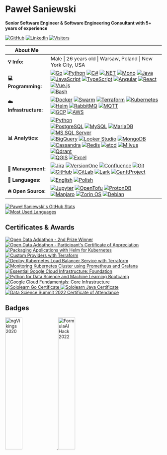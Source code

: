 # Paweł Saniewski

**Senior Software Engineer & Software Engineering Consultant with 5+ years of experience**

[![GitHub][101]][1]
[![LinkedIn][102]][2]
[![Visitors][103]][3]

|About Me||
|-|-|
|**:bulb: Info:**|Male \| 26 years old \| Warsaw, Poland \| New York City, USA|
|**:computer: Programming:**|[![Go][127]][27] [![Python][113]][13] [![C#][104]][4] [![.NET][105]][5] [![Mono][106]][6] [![Java][112]][12]<br>[![JavaScript][109]][9] [![TypeScript][110]][10] [![Angular][107]][7] [![React][131]][31] [![Vue.js][108]][8]<br>[![Bash][111]][11]|
|**:cloud: Infrastructure:**|[![Docker][135]][35] [![Swarm][136]][36] [![Terraform][137]][37] [![Kubernetes][138]][38] [![Helm][139]][39] [![RabbitMQ][140]][40] [![MQTT][141]][41]<br>[![GCP][132]][32] [![AWS][133]][33]|
|**:bar_chart: Analytics:**|[![Python][113]][13]<br>[![PostgreSQL][129]][29] [![MySQL][114]][14] [![MariaDB][142]][42] [![MS SQL Server][115]][15]<br>[![BigQuery][143]][43] [![Looker Studio][144]][44] [![MongoDB][130]][30] [![Cassandra][145]][45] [![Redis][146]][46] [![etcd][147]][47] [![Milvus][148]][48] [![Qdrant][149]][49]<br>[![QGIS][134]][34] [![Excel][116]][16]|
|**:notebook: Management:**|[![Jira][117]][17] [![VersionOne][150]][50] [![Confluence][118]][18] [![Git][119]][19] [![GitHub][151]][51] [![GitLab][152]][52] [![Lark][153]][53] [![GanttProject][120]][20]|
|**:thought_balloon: Languages:**|[![English][121]][21] [![Polish][122]][22]|
|**:fire: Open Source:**|[![Jupyter][128]][28] [![OpenTofu][154]][54] [![ProtonDB][125]][25]<br>[![Manjaro][126]][26] [![Zorin OS][123]][23] [![Debian][124]][24]|

<a href="https://github.com/Saniewski/Saniewski">
  <img alt="Paweł Saniewski's GitHub Stats" src="https://github-readme-stats.vercel.app/api?username=Saniewski&show_icons=true&hide=issues"/>
</a>
<br>
<a href="https://github.com/Saniewski/Saniewski">
  <img alt="Most Used Languages" src="https://github-readme-stats.vercel.app/api/top-langs/?username=Saniewski&layout=compact&hide=jupyter%20notebook&langs_count=6"/>
</a>

<br>

## Certificates & Awards

<a href="https://addathon.adda.gov.ae">
  <img alt="Open Data Addathon - 2nd Prize Winner" src="https://github.com/Saniewski/Saniewski/blob/master/assets/Certificate_Open_Data_Addathon.png">
</a>
<a href="https://addathon.adda.gov.ae">
  <img alt="Open Data Addathon - Participant's Certificate of Appreciation" src="https://github.com/Saniewski/Saniewski/blob/master/assets/Open-Data-Addathon-Participant.png">
</a>
<a href="https://app.pluralsight.com/achievements/share/c2162afa-cd5a-4b8e-bf28-dc4ea53c6c66">
  <img alt="Packaging Applications with Helm for Kubernetes" src="https://github.com/Saniewski/Saniewski/blob/master/assets/Packaging-Applications-with-Helm-for-Kubernetes.png">
</a>
<a href="https://coursera.org/verify/LFLHBXHE7B3T">
  <img alt="Custom Providers with Terraform" src="https://github.com/Saniewski/Saniewski/blob/master/assets/Custom-Providers-with-Terraform.png">
</a>
<a href="https://coursera.org/verify/WBRXJT2EVEDV">
  <img alt="Deploy Kubernetes Load Balancer Service with Terraform" src="https://github.com/Saniewski/Saniewski/blob/master/assets/Deploy-Kubernetes-Load-Balancer-Service-with-Terraform.png">
</a>
<a href="https://coursera.org/verify/YZ8KFB3YLVMB">
  <img alt="Monitoring Kubernetes Cluster using Prometheus and Grafana" src="https://github.com/Saniewski/Saniewski/blob/master/assets/Monitoring-Kubernetes-Cluster-using-Prometheus-and-Grafana.png">
</a>
<a href="https://coursera.org/verify/E9YTUMKJ83HS">
  <img alt="Essential Google Cloud Infrastructure: Foundation" src="https://github.com/Saniewski/Saniewski/blob/master/assets/Essential-Google-Cloud-Infrastructure_Foundation.png">
</a>
<a href="http://ude.my/UC-00d2c6f9-584a-45e1-b3e2-d5b27bbc12c0">
  <img alt="Python for Data Science and Machine Learning Bootcamp" src="https://github.com/Saniewski/Saniewski/blob/master/assets/Python-for-Data-Science-and-Machine-Learning-Bootcamp_UC.jpg">
</a>
<a href="https://coursera.org/verify/C9QWPZMG3MHD">
  <img alt="Google Cloud Fundamentals: Core Infrastructure" src="https://github.com/Saniewski/Saniewski/blob/master/assets/Google-Cloud-Fundamentals_Core-Infrastructure.png">
</a>
<a href="https://www.sololearn.com/certificates/course/en/6226978/1164/landscape/png">
  <img alt="Sololearn Go Certificate" src="https://github.com/Saniewski/Saniewski/blob/master/assets/Sololearn-go-certificate.png">
</a>
<a href="https://www.sololearn.com/Certificate/1068-6226978/jpg/">
  <img alt="Sololearn Java Certificate" src="https://github.com/Saniewski/Saniewski/blob/master/assets/Sololearn-java-certificate.png">
</a>
<a href="https://dssconf.pl">
  <img alt="Data Science Summit 2022 Certificate of Attendance" src="https://github.com/Saniewski/Saniewski/blob/master/assets/DSS-certificate-2022.png">
</a>

## Badges

<a href="https://www.ngvikings.org">
  <img alt="ngVikings 2020" src="https://github.com/Saniewski/Saniewski/blob/master/assets/ngVikings-2020.jpg" style="width: 33%;">
</a>
<a href="https://www.formulaaihack.com">
  <img alt="FormulaAI Hack 2022" src="https://github.com/Saniewski/Saniewski/blob/master/assets/FormulaAI-Hack-2022.png" style="width: 33%;">
</a>

[1]: https://github.com/Saniewski/Saniewski
[2]: https://www.linkedin.com/in/pawelsaniewski
[3]: https://github.com/Saniewski/Saniewski
[4]: https://dotnet.microsoft.com
[5]: https://dotnet.microsoft.com
[6]: https://www.mono-project.com
[7]: https://angular.io
[8]: https://vuejs.org
[9]: https://developer.mozilla.org/en-US/docs/Web/JavaScript
[10]: https://www.typescriptlang.org
[11]: https://www.gnu.org/software/bash
[12]: https://www.java.com
[13]: https://www.python.org
[14]: https://www.mysql.com
[15]: https://www.microsoft.com/en-us/sql-server
[16]: https://www.microsoft.com/en/microsoft-365/excel
[17]: https://www.atlassian.com/software/jira
[18]: https://www.atlassian.com/software/confluence
[19]: https://git-scm.com
[20]: https://www.ganttproject.biz
[21]: https://english.stackexchange.com
[22]: https://translate.google.com
[23]: https://zorin.com/os
[24]: https://www.debian.org
[25]: https://www.protondb.com
[26]: https://manjaro.org
[27]: https://go.dev
[28]: https://jupyter.org
[29]: https://www.postgresql.org
[30]: https://www.mongodb.com
[31]: https://reactjs.org
[32]: https://cloud.google.com
[33]: https://aws.amazon.com
[34]: https://www.qgis.org
[35]: https://https://www.docker.com
[36]: https://docs.docker.com/engine/swarm/
[37]: https://www.terraform.io
[38]: https://kubernetes.io
[39]: https://helm.sh
[40]: https://www.rabbitmq.com
[41]: https://mqtt.org
[42]: https://mariadb.org
[43]: https://cloud.google.com/bigquery
[44]: https://cloud.google.com/looker-studio
[45]: https://cassandra.apache.org
[46]: https://redis.io
[47]: https://etcd.io
[48]: https://milvus.io
[49]: https://qdrant.tech
[50]: https://digital.ai/products/agility
[51]: https://github.com
[52]: https://about.gitlab.com
[53]: https://www.larksuite.com
[54]: https://opentofu.org

[101]: https://img.shields.io/github/followers/Saniewski?style=social
[102]: https://img.shields.io/badge/LinkedIn-500+-0077B5?style=social&logo=linkedin
[103]: https://api.visitorbadge.io/api/visitors?path=https%3A%2F%2Fgithub.com%2FSaniewski&labelColor=%231f2833&countColor=%2345a29e&style=plastic
[104]: https://img.shields.io/badge/C%23-239120?style=plastic&logo=c-sharp&logoColor=white
[105]: https://img.shields.io/badge/.NET-512BD4?style=plastic&logo=dotnet&logoColor=white
[106]: https://img.shields.io/badge/Mono-5C7280?style=plastic
[107]: https://img.shields.io/badge/Angular-DD0031?style=plastic&logo=angular&logoColor=white
[108]: https://img.shields.io/badge/Vue.js-4FC08D?style=plastic&logo=vuedotjs&logoColor=white
[109]: https://img.shields.io/badge/JavaScript-F7DF1E?style=plastic&logo=javascript&logoColor=white
[110]: https://img.shields.io/badge/TypeScript-3178C6?style=plastic&logo=typescript&logoColor=white
[111]: https://img.shields.io/badge/Bash-4EAA25?style=plastic&logo=gnubash&logoColor=white
[112]: https://img.shields.io/badge/Java-DC2C00?style=plastic&logo=java&logoColor=white
[113]: https://img.shields.io/badge/Python-3776AB?style=plastic&logo=python&logoColor=white
[114]: https://img.shields.io/badge/MySQL-4479A1?style=plastic&logo=mysql&logoColor=white
[115]: https://img.shields.io/badge/MS%20SQL%20Server-CC2927?style=plastic&logo=microsoftsqlserver&logoColor=white
[116]: https://img.shields.io/badge/Excel-217346?style=plastic&logo=microsoftexcel&logoColor=white
[117]: https://img.shields.io/badge/Jira-0052CC?style=plastic&logo=jira&logoColor=white
[118]: https://img.shields.io/badge/Confluence-172B4D?style=plastic&logo=confluence&logoColor=white
[119]: https://img.shields.io/badge/Git-F05032?style=plastic&logo=git&logoColor=white
[120]: https://img.shields.io/badge/GanttProject-424242?style=plastic
[121]: https://img.shields.io/badge/English-C2%7Cbusiness%20proficiency-FFF?style=plastic&color=CC2927&labelColor=0052CC
[122]: https://img.shields.io/badge/Polish-native-FFF?style=plastic&color=CC2927&labelColor=FFF
[123]: https://img.shields.io/badge/Zorin%20OS-FFF?style=plastic&logo=zorin
[124]: https://img.shields.io/badge/Debian-A81D33?style=plastic&logo=debian&logoColor=white
[125]: https://img.shields.io/badge/ProtonDB-F50057?style=plastic&logo=protondb&logoColor=white
[126]: https://img.shields.io/badge/Manjaro-35BF5C?style=plastic&logo=manjaro&logoColor=white
[127]: https://img.shields.io/badge/Go-00ADD8?style=plastic&logo=go&logoColor=white
[128]: https://img.shields.io/badge/Jupyter-F37626?style=plastic&logo=jupyter&logoColor=white
[129]: https://img.shields.io/badge/PostgreSQL-4169E1?style=plastic&logo=postgresql&logoColor=white
[130]: https://img.shields.io/badge/MongoDB-47A248?style=plastic&logo=mongodb&logoColor=white
[131]: https://img.shields.io/badge/React-000?style=plastic&logo=react
[132]: https://img.shields.io/badge/Google%20Cloud-FFF?style=plastic&logo=googlecloud
[133]: https://img.shields.io/badge/AWS-FF9900?style=plastic&logo=amazonwebservices&logoColor=FFF&labelColor=232F3E
[134]: https://img.shields.io/badge/QGIS-589632?style=plastic&logo=qgis&logoColor=white
[135]: https://img.shields.io/badge/Docker-2496ED?style=plastic&logo=docker&logoColor=white
[136]: https://img.shields.io/badge/Swarm-2496ED?style=plastic&logo=docker&logoColor=white
[137]: https://img.shields.io/badge/Terraform-844FBA?style=plastic&logo=terraform&logoColor=white
[138]: https://img.shields.io/badge/Kubernetes-326CE5?style=plastic&logo=kubernetes&logoColor=white
[139]: https://img.shields.io/badge/Helm-0F1689?style=plastic&logo=helm&logoColor=white
[140]: https://img.shields.io/badge/RabbitMQ-FF6600?style=plastic&logo=rabbitmq&logoColor=white
[141]: https://img.shields.io/badge/MQTT-660066?style=plastic&logo=mqtt&logoColor=white
[142]: https://img.shields.io/badge/MariaDB-003545?style=plastic&logo=mariadb&logoColor=white
[143]: https://img.shields.io/badge/BigQuery-669DF6?style=plastic&logo=googlebigquery&logoColor=white
[144]: https://img.shields.io/badge/Looker%20Studio-4285F4?style=plastic&logo=looker&logoColor=white
[145]: https://img.shields.io/badge/Cassandra-1287B1?style=plastic&logo=apachecassandra&logoColor=white
[146]: https://img.shields.io/badge/Redis-FF4438?style=plastic&logo=redis&logoColor=white
[147]: https://img.shields.io/badge/etcd-419EDA?style=plastic&logo=etcd&logoColor=white
[148]: https://img.shields.io/badge/Milvus-00A1EA?style=plastic&logo=milvus&logoColor=white
[149]: https://img.shields.io/badge/Qdrant-DC244D?style=plastic&logo=qdrant&logoColor=black
[150]: https://img.shields.io/badge/VersionOne-517934?style=plastic&logo=versionone&logoColor=white
[151]: https://img.shields.io/badge/GitHub-181717?style=plastic&logo=github&logoColor=white
[152]: https://img.shields.io/badge/GitLab-FC6D26?style=plastic&logo=gitlab&logoColor=black
[153]: https://img.shields.io/badge/Lark-3570FF?style=plastic&logo=lark&logoColor=white
[154]: https://img.shields.io/badge/OpenTofu-FFDA18?style=plastic&logo=opentofu&logoColor=black
